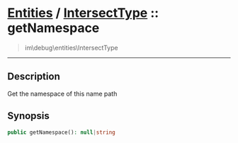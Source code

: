 # [Entities](entities.md) / [IntersectType](entities-IntersectType.md) :: getNamespace
 > im\debug\entities\IntersectType
____

## Description
Get the namespace of this name path

## Synopsis
```php
public getNamespace(): null|string
```
